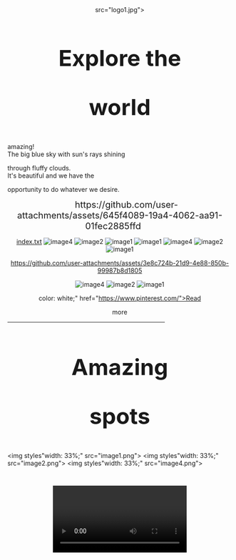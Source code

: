 <div style="text-align:center; margin-top:40px;"><img 
    
src="logo1.jpg"></div>

<h1 style="font-size:50px; text-align:center;">Explore the 

world</h1>

<p style="font-size:20px; text-align:center; line-height: 

30px; margin-bottom: 30px">The world around you is 

amazing! <br>The big blue sky with sun's rays shining 

through fluffy clouds.<br>It's beautiful and we have the 

opportunity to do whatever we desire.</p>

<div style="text-align:center;"><a style="font-size:20px; 

background-color: blue; padding: 10px 30px 10px 30px; 

https://github.com/user-attachments/assets/645f4089-19a4-4062-aa91-01fec2885ffd

[index.txt](https://github.com/user-attachments/files/21324507/index.txt)
![image4](https://github.com/user-attachments/assets/95bbbb05-caef-42c1-99a6-ef83cb0860e2)
![image2](https://github.com/user-attachments/assets/7d584745-fc95-4c39-bd2d-da3fc6646d10)
![image1](https://github.com/user-attachments/assets/d3f6bcdf-3b4e-4a3a-bc7f-d421b34d2918)
![image1](https://github.com/user-attachments/assets/fb78acec-cc0c-4c05-b859-3a272ae50e74)
![image4](https://github.com/user-attachments/assets/e4a50c26-73a6-4b8d-8c41-b0086c9c9283)
![image2](https://github.com/user-attachments/assets/1c58270d-3e7a-49ea-9470-ac7fe617a89a)
![image1](https://github.com/user-attachments/assets/a5449abe-961b-4e1d-b463-8793a74ac4ad)


https://github.com/user-attachments/assets/3e8c724b-21d9-4e88-850b-99987b8d1805

![image4](https://github.com/user-attachments/assets/45341b9c-b613-4179-a1b7-29ad5fdb9f41)
![image2](https://github.com/user-attachments/assets/111223c6-4f37-48d2-b5a1-afad5af1407a)
![image1](https://github.com/user-attachments/assets/0233b02d-e0fc-47c4-859c-756584e08236)


color: white;" href="https://www.pinterest.com/">Read 

more</a></div>

<hr style="width: 70%;">

<h1 style="font-size:50px; text-align:center;">Amazing 

spots</h1>

<img styles"width: 33%;" src="image1.png">
<img styles"width: 33%;" src="image2.png">
<img styles"width: 33%;" src="image4.png">

<h1 style="font-size:30px; text-

align:center;">Explore</h1>

<div style="text-align:center;">
<video src="video/video01.mp4" controls/>
</div>
